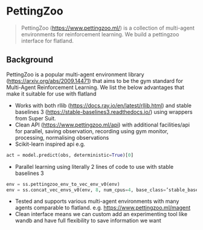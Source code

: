# PettingZoo

> PettingZoo (https://www.pettingzoo.ml/) is a collection of multi-agent environments for reinforcement learning. We build a pettingzoo interface for flatland.

## Background

PettingZoo is a popular multi-agent environment library (https://arxiv.org/abs/2009.14471) that aims to be the gym standard for Multi-Agent Reinforcement Learning. We list the below advantages that make it suitable for use with flatland

- Works with both rllib (https://docs.ray.io/en/latest/rllib.html) and stable baselines 3 (https://stable-baselines3.readthedocs.io/) using wrappers from Super Suit.
- Clean API (https://www.pettingzoo.ml/api) with additional facilities/api for parallel, saving observation, recording using gym monitor, processing, normalising observations
- Scikit-learn inspired api
  e.g.

```python
act = model.predict(obs, deterministic=True)[0] 
```

- Parallel learning using literally 2 lines of code to use with stable baselines 3

```python
env = ss.pettingzoo_env_to_vec_env_v0(env)
env = ss.concat_vec_envs_v0(env, 8, num_cpus=4, base_class=’stable_baselines3’)
```

- Tested and supports various multi-agent environments with many agents comparable to flatland. e.g. https://www.pettingzoo.ml/magent
- Clean interface means we can custom add an experimenting tool like wandb and have full flexibility to save information we want
